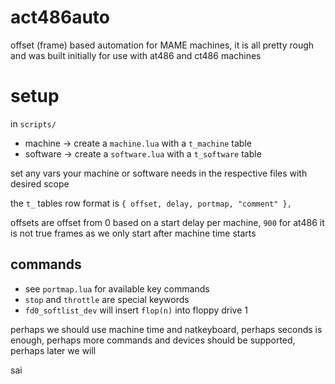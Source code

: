 # act486auto

offset (frame) based automation for MAME machines, it is all pretty rough and was built initially for use with at486 and ct486 machines

# setup
in `scripts/`
* machine  -> create a `machine.lua` with a `t_machine` table
* software -> create a `software.lua` with a `t_software` table

set any vars your machine or software needs in the respective files with desired scope

the `t_` tables row format is `{ offset, delay, portmap, "comment" },`

offsets are offset from 0 based on a start delay per machine, `900` for at486 it is not true frames as we only start after machine time starts

## commands
* see `portmap.lua` for available key commands
* `stop` and `throttle` are special keywords
* `fd0_softlist_dev` will insert `flop(n)` into floppy drive 1

perhaps we should use machine time and natkeyboard, perhaps seconds is enough, perhaps more commands and devices should be supported, perhaps later we will

sai

